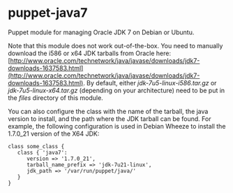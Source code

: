 puppet-java7
============

Puppet module for managing Oracle JDK 7 on Debian or Ubuntu.

Note that this module does not work out-of-the-box. You need to manually download the i586 or x64 JDK tarballs from Oracle here:
[http://www.oracle.com/technetwork/java/javase/downloads/jdk7-downloads-1637583.html](http://www.oracle.com/technetwork/java/javase/downloads/jdk7-downloads-1637583.html).
By default, either *jdk-7u5-linux-i586.tar.gz* or *jdk-7u5-linux-x64.tar.gz* (depending on your architecture) need to be put in the *files* directory of this module. 

You can also configure the class with the name of the tarball, the java version to install, and the path where the JDK tarball can be found.
For example, the following configuration is used in Debian Wheeze to install the 1.7.0_21 version of the X64 JDK:

    class some_class {
       class { 'java7':
          version => '1.7.0_21',
          tarball_name_prefix => 'jdk-7u21-linux',
          jdk_path => '/var/run/puppet/java/'
       }
    }
